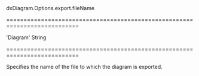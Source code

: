 <!--id-->dxDiagram.Options.export.fileName<!--/id-->
===========================================================================
<!--default-->'Diagram'<!--/default-->
<!--type-->String<!--/type-->
===========================================================================

<!--shortDescription-->
Specifies the name of the file to which the diagram is exported.
<!--/shortDescription-->

<!--fullDescription-->

<!--/fullDescription-->